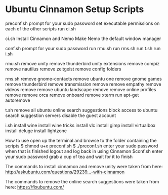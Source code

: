 Ubuntu Cinnamon Setup Scripts
==========================

preconf.sh
prompt for your sudo password
set executable permissions on each of the other scripts
run ci.sh

ci.sh
Install Cinnamon and Nemo
Make Nemo the default window manager

conf.sh
prompt for your sudo password
run rmu.sh
run rms.sh
run t.sh
run i.sh

rmu.sh
remove unity
remove thunderbird unity extensions
remove compiz
remove nautilus
remove zeitgeist
remove config folders

rms.sh
remove gnome-contacts
remove ubuntu one
remove gnome games
remove thunderbird
remove transmission
remove remove empathy
remove videos
remove remove ubuntu landscape
remove remove online profiles
remove remove orca
remove onboard
remove xterm
run apt-get autoremove

t.sh
remove all ubuntu online search suggestions
block access to ubuntu search suggestion servers
disable the guest account

i.sh
install wine
install wine tricks
install vlc
install gimp
install virtualbox
install deluge
install lightzone

How to use
open up the terminal and browse to the folder containing the scripts
$ chmod u+x preconf.sh
$ ./preconf.sh
enter your sudo password
when that is finished logout and log back in using Cinnamon
$conf.sh
enter your sudo password
grab a cup of tea and wait for it to finish


The commands to install cinnamon and remove unity were taken from here:
http://askubuntu.com/questions/29239...-with-cinnamon

The commands to remove the online search suggestions were taken from here:
https://fixubuntu.com/